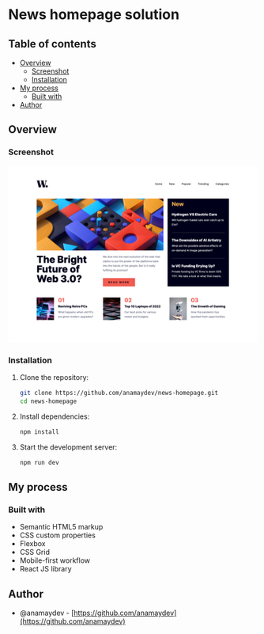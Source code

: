 # News homepage solution

## Table of contents

- [Overview](#overview)
    - [Screenshot](#screenshot)
    - [Installation](#installation)
- [My process](#my-process)
    - [Built with](#built-with)
- [Author](#author)

## Overview

### Screenshot

![](./screenshots/news-homepage-desktop.png)

### Installation

1. Clone the repository:
   ```bash
   git clone https://github.com/anamaydev/news-homepage.git
   cd news-homepage 
   ```
2. Install dependencies:
   ```bash
   npm install
   ```
3. Start the development server:
   ```bash
   npm run dev
   ```

## My process

### Built with

- Semantic HTML5 markup
- CSS custom properties
- Flexbox
- CSS Grid
- Mobile-first workflow
- React JS library

## Author

- @anamaydev - [https://github.com/anamaydev](https://github.com/anamaydev)